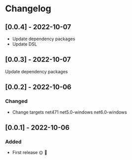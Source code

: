 # Changelog

## [0.0.4] - 2022-10-07

- Update dependency packages
- Update DSL

## [0.0.3] - 2022-10-07

Update dependency packages

## [0.0.2] - 2022-10-06

### Changed
- Change targets net471 net5.0-windows net6.0-windows

## [0.0.1] - 2022-10-06

### Added
* First release 🌞 🚀
